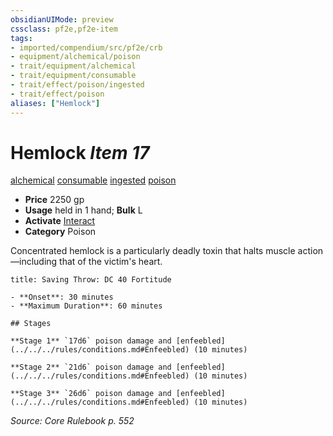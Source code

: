 ```yaml
---
obsidianUIMode: preview
cssclass: pf2e,pf2e-item
tags:
- imported/compendium/src/pf2e/crb
- equipment/alchemical/poison
- trait/equipment/alchemical
- trait/equipment/consumable
- trait/effect/poison/ingested
- trait/effect/poison
aliases: ["Hemlock"]
---
```

# Hemlock *Item 17*  
[alchemical](alchemical.md)  [consumable](consumable.md)  [ingested](ingested.md)  [poison](rules/traits/poison.md)  

- **Price** 2250 gp
- **Usage** held in 1 hand; **Bulk** L
- **Activate** [Interact](interact.md)
- **Category** Poison

Concentrated hemlock is a particularly deadly toxin that halts muscle action—including that of the victim's heart.

```ad-inline-affliction
title: Saving Throw: DC 40 Fortitude

- **Onset**: 30 minutes
- **Maximum Duration**: 60 minutes

## Stages

**Stage 1** `17d6` poison damage and [enfeebled](../../../rules/conditions.md#Enfeebled) (10 minutes)

**Stage 2** `21d6` poison damage and [enfeebled](../../../rules/conditions.md#Enfeebled) (10 minutes)

**Stage 3** `26d6` poison damage and [enfeebled](../../../rules/conditions.md#Enfeebled) (10 minutes)
```

*Source: Core Rulebook p. 552*
